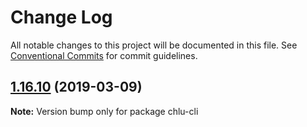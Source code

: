 # Change Log

All notable changes to this project will be documented in this file.
See [Conventional Commits](https://conventionalcommits.org) for commit guidelines.

## [1.16.10](https://gitlab.com/codsen/codsen/compare/chlu-cli@1.16.9...chlu-cli@1.16.10) (2019-03-09)

**Note:** Version bump only for package chlu-cli
